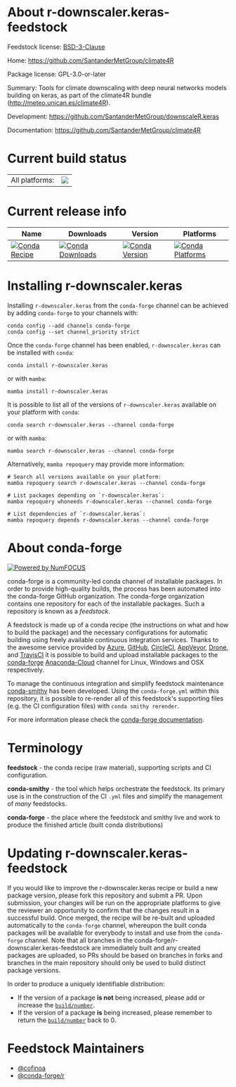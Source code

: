 About r-downscaler.keras-feedstock
==================================

Feedstock license: [BSD-3-Clause](https://github.com/conda-forge/r-downscaler.keras-feedstock/blob/main/LICENSE.txt)

Home: https://github.com/SantanderMetGroup/climate4R

Package license: GPL-3.0-or-later

Summary: Tools for climate downscaling with deep neural networks models building on keras, as part of the climate4R bundle (<http://meteo.unican.es/climate4R>).

Development: https://github.com/SantanderMetGroup/downscaleR.keras

Documentation: https://github.com/SantanderMetGroup/climate4R

Current build status
====================


<table><tr><td>All platforms:</td>
    <td>
      <a href="https://dev.azure.com/conda-forge/feedstock-builds/_build/latest?definitionId=16245&branchName=main">
        <img src="https://dev.azure.com/conda-forge/feedstock-builds/_apis/build/status/r-downscaler.keras-feedstock?branchName=main">
      </a>
    </td>
  </tr>
</table>

Current release info
====================

| Name | Downloads | Version | Platforms |
| --- | --- | --- | --- |
| [![Conda Recipe](https://img.shields.io/badge/recipe-r--downscaler.keras-green.svg)](https://anaconda.org/conda-forge/r-downscaler.keras) | [![Conda Downloads](https://img.shields.io/conda/dn/conda-forge/r-downscaler.keras.svg)](https://anaconda.org/conda-forge/r-downscaler.keras) | [![Conda Version](https://img.shields.io/conda/vn/conda-forge/r-downscaler.keras.svg)](https://anaconda.org/conda-forge/r-downscaler.keras) | [![Conda Platforms](https://img.shields.io/conda/pn/conda-forge/r-downscaler.keras.svg)](https://anaconda.org/conda-forge/r-downscaler.keras) |

Installing r-downscaler.keras
=============================

Installing `r-downscaler.keras` from the `conda-forge` channel can be achieved by adding `conda-forge` to your channels with:

```
conda config --add channels conda-forge
conda config --set channel_priority strict
```

Once the `conda-forge` channel has been enabled, `r-downscaler.keras` can be installed with `conda`:

```
conda install r-downscaler.keras
```

or with `mamba`:

```
mamba install r-downscaler.keras
```

It is possible to list all of the versions of `r-downscaler.keras` available on your platform with `conda`:

```
conda search r-downscaler.keras --channel conda-forge
```

or with `mamba`:

```
mamba search r-downscaler.keras --channel conda-forge
```

Alternatively, `mamba repoquery` may provide more information:

```
# Search all versions available on your platform:
mamba repoquery search r-downscaler.keras --channel conda-forge

# List packages depending on `r-downscaler.keras`:
mamba repoquery whoneeds r-downscaler.keras --channel conda-forge

# List dependencies of `r-downscaler.keras`:
mamba repoquery depends r-downscaler.keras --channel conda-forge
```


About conda-forge
=================

[![Powered by
NumFOCUS](https://img.shields.io/badge/powered%20by-NumFOCUS-orange.svg?style=flat&colorA=E1523D&colorB=007D8A)](https://numfocus.org)

conda-forge is a community-led conda channel of installable packages.
In order to provide high-quality builds, the process has been automated into the
conda-forge GitHub organization. The conda-forge organization contains one repository
for each of the installable packages. Such a repository is known as a *feedstock*.

A feedstock is made up of a conda recipe (the instructions on what and how to build
the package) and the necessary configurations for automatic building using freely
available continuous integration services. Thanks to the awesome service provided by
[Azure](https://azure.microsoft.com/en-us/services/devops/), [GitHub](https://github.com/),
[CircleCI](https://circleci.com/), [AppVeyor](https://www.appveyor.com/),
[Drone](https://cloud.drone.io/welcome), and [TravisCI](https://travis-ci.com/)
it is possible to build and upload installable packages to the
[conda-forge](https://anaconda.org/conda-forge) [Anaconda-Cloud](https://anaconda.org/)
channel for Linux, Windows and OSX respectively.

To manage the continuous integration and simplify feedstock maintenance
[conda-smithy](https://github.com/conda-forge/conda-smithy) has been developed.
Using the ``conda-forge.yml`` within this repository, it is possible to re-render all of
this feedstock's supporting files (e.g. the CI configuration files) with ``conda smithy rerender``.

For more information please check the [conda-forge documentation](https://conda-forge.org/docs/).

Terminology
===========

**feedstock** - the conda recipe (raw material), supporting scripts and CI configuration.

**conda-smithy** - the tool which helps orchestrate the feedstock.
                   Its primary use is in the construction of the CI ``.yml`` files
                   and simplify the management of *many* feedstocks.

**conda-forge** - the place where the feedstock and smithy live and work to
                  produce the finished article (built conda distributions)


Updating r-downscaler.keras-feedstock
=====================================

If you would like to improve the r-downscaler.keras recipe or build a new
package version, please fork this repository and submit a PR. Upon submission,
your changes will be run on the appropriate platforms to give the reviewer an
opportunity to confirm that the changes result in a successful build. Once
merged, the recipe will be re-built and uploaded automatically to the
`conda-forge` channel, whereupon the built conda packages will be available for
everybody to install and use from the `conda-forge` channel.
Note that all branches in the conda-forge/r-downscaler.keras-feedstock are
immediately built and any created packages are uploaded, so PRs should be based
on branches in forks and branches in the main repository should only be used to
build distinct package versions.

In order to produce a uniquely identifiable distribution:
 * If the version of a package **is not** being increased, please add or increase
   the [``build/number``](https://docs.conda.io/projects/conda-build/en/latest/resources/define-metadata.html#build-number-and-string).
 * If the version of a package **is** being increased, please remember to return
   the [``build/number``](https://docs.conda.io/projects/conda-build/en/latest/resources/define-metadata.html#build-number-and-string)
   back to 0.

Feedstock Maintainers
=====================

* [@cofinoa](https://github.com/cofinoa/)
* [@conda-forge/r](https://github.com/conda-forge/r/)

